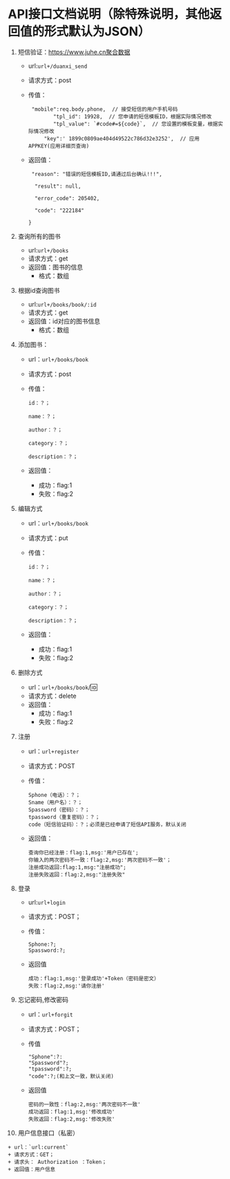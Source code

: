 # API接口文档说明（除特殊说明，其他返回值的形式默认为JSON）

1. 短信验证：https://www.juhe.cn聚合数据

   + url:`url+/duanxi_send`

   + 请求方式：post

   + 传值：
   
     ```
      "mobile":req.body.phone,  // 接受短信的用户手机号码
             "tpl_id": 19928,  // 您申请的短信模板ID，根据实际情况修改
             "tpl_value": `#code#=${code}`,  // 您设置的模板变量，根据实际情况修改
          "key":' 1899c0809ae404d49522c786d32e3252',  // 应用APPKEY(应用详细页查询)
     ```

     

   + 返回值：
   
     ```{
      "reason": "错误的短信模板ID,请通过后台确认!!!",
     
       "result": null,
     
       "error_code": 205402,
     
       "code": "222184"
     
     }
     ```

2. 查询所有的图书

   + url:`url+/books`
   + 请求方式：get
   + 返回值：图书的信息
     + 格式：数组

3. 根据id查询图书

   + url:`url+/books/book/:id`
   + 请求方式：get
   + 返回值：id对应的图书信息
     + 格式：数组

4. 添加图书：

   + url：`url+/books/book`

   + 请求方式：post

   + 传值：

     ```
     id：？；
     
     name：？； 
     
     author：？； 
     
     category：？；
     
     description：？；
     ```

   + 返回值：

     + 成功：flag:1
     + 失败：flag:2

5. 编辑方式

   + url：`url+/books/book`

   + 请求方式：put

   + 传值：

     ```
     id：？；
     
     name：？； 
     
     author：？； 
     
     category：？；
     
     description：？；
     ```

   + 返回值：

     + 成功：flag:1
     + 失败：flag:2

6. 删除方式

   + url：`url+/books/book`/:id:
   + 请求方式：delete
   + 返回值：
     + 成功：flag:1
     + 失败：flag:2
   
7. 注册

   + url：`url+register`

   + 请求方式：POST

   + 传值：

     ```
     Sphone（电话）：？；
     Sname（用户名）：？；
     Spassword（密码）：？；
     tpassword（重复密码）：？；
     code（短信验证码）：？；必须是已经申请了短信API服务，默认关闭
     ```
	  
   + 返回值：
     
     ```
     查询你已经注册：flag:1,msg:'用户已存在';
     你输入的两次密码不一致：flag:2,msg:'两次密码不一致'；
     注册成功返回:flag:1,msg:"注册成功";
     注册失败返回：flag:2,msg:"注册失败"
     ```
   
8. 登录

   + url:`url+login`

   + 请求方式：POST；

   + 传值：

     ```
     Sphone:?;
     Spassword:?;
     ```

   + 返回值

     ```
     成功：flag:1,msg:'登录成功'+Token（密码是密文）
     失败：flag:2,msg:'请你注册'
     ```

9. 忘记密码,修改密码

   + url：`url+forgit`

   + 请求方式：POST；

   + 传值

     ```
     "Sphone":?:
     "Spassword"?;
     "tpassword":?;
     "code":?;(和上文一致，默认关闭)
     ```

   + 返回值

     ```
     密码的一致性：flag:2,msg:'两次密码不一致'
     成功返回：flag:1,msg:'修改成功'
     失败返回：flag:2,msg:'修改失败'
     ```
   
10.  用户信息接口（私密）

    + url：`url:current`
    + 请求方式：GET；
    + 请求头： Authorization ：Token；
    + 返回值：用户信息
